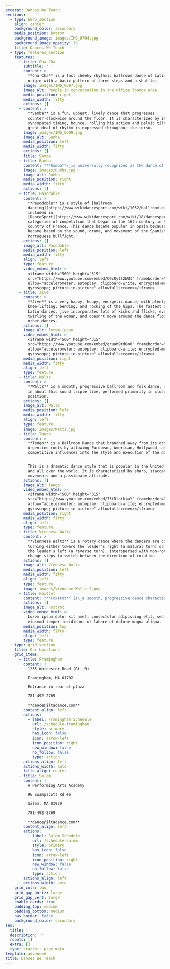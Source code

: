 ```yaml
---
excerpt: Dances We Teach
sections:
  - type: hero_section
    align: center
    background_color: secondary
    media_position: bottom
    background_image: images/IMG_0704.jpg
    background_image_opacity: 30
    title: Dances We Teach
  - type: features_section
    features:
      - title: Cha Cha
        subtitle: ' '
        content: >
          **Cha Cha** is a fast cheeky rhythmic ballroom dance of Latin American
          origin with a basic pattern of three steps and a shuffle.
        image: images/IMG_0697.jpg
        image_alt: People in conversation in the office lounge area
        media_position: right
        media_width: fifty
        actions: []
      - content: >
          **Samba** is a fun, upbeat, lively dance that progresses
          counter-clockwise around the floor. It is characterized by its
          syncopated timing, bounce, rolling hip action and pelvic tilt and a
          great deal of rhythm is expressed throughout the torso.
        image: images/IMG_0699.jpg
        image_alt: Samba
        media_position: left
        media_width: fifty
        actions: []
        title: Samba
      - title: Rumba
        content: "**Rumba**\_is universally recognized as the dance of love. It is danced to slow, sensual music with a Latin beat and features a hip action known as “Cuban Motion”. Rumba is derived from the Afro-Caribbean dance “Son” and has been popular in this country as a ballroom dance since the 1930's.\n"
        image: images/Rumba.jpg
        image_alt: Rumba
        media_position: right
        media_width: fifty
        actions: []
      - title: Pasodoble
        content: >
          **Pasodoble** is a style of [ballroom
          dancing](https://www.wikidancesport.com/wiki/1052/ballroom-dance)
          included in
          [DanceSport](https://www.wikidancesport.com/wiki/18/dancesport)
          categories of competition that began in the 16th century in the
          country of France. This dance became popular in Spain because it
          became based on the sound, drama, and movement of the Spanish and
          Portuguese bullfight.
        actions: []
        image_alt: Pasodoble
        media_position: left
        media_width: fifty
        align: left
        type: feature
        video_embed_html: >-
          <iframe width="560" height="315"
          src="https://www.youtube.com/embed/O9cRytl2WUI" frameborder="0"
          allow="accelerometer; autoplay; clipboard-write; encrypted-media;
          gyroscope; picture-in-picture" allowfullscreen></iframe>
      - title: Jive
        content: >
          **Jive** is a very happy, hoppy, energetic dance, with plenty of
          knee-lifting, bending, and rocking of the hips. The fastest of the
          Latin dances, jive incorporates lots of kicks and flicks, even
          twirling of the woman, and doesn't move around the dance floor like
          other dances.
        actions: []
        image_alt: lorem-ipsum
        video_embed_html: >-
          <iframe width="560" height="315"
          src="https://www.youtube.com/embed/gruaM9tdOo0" frameborder="0"
          allow="accelerometer; autoplay; clipboard-write; encrypted-media;
          gyroscope; picture-in-picture" allowfullscreen></iframe>
        media_position: right
        media_width: fifty
        align: left
        type: feature
      - title: Waltz
        content: >
          **Waltz** is a smooth, progressive ballroom and folk dance, normally
          in about this sound triple time, performed primarily in closed
          position.
        actions: []
        image_alt: Waltz
        media_position: left
        media_width: fifty
        align: left
        type: feature
        image: images/Waltz.jpg
      - title: Tango
        content: >
          **Tango** is a Ballroom Dance that branched away from its original
          Argentine roots by allowing European, American, Hollywood, and
          competitive influences into the style and execution of the dance.


          This is a dramatic dance style that is popular in the United States
          and all over the world. It is characterized by sharp, staccato
          movements and a passionate attitude.
        actions: []
        image_alt: Tango
        video_embed_html: >-
          <iframe width="560" height="315"
          src="https://www.youtube.com/embed/73fDloikiaY" frameborder="0"
          allow="accelerometer; autoplay; clipboard-write; encrypted-media;
          gyroscope; picture-in-picture" allowfullscreen></iframe>
        media_position: right
        media_width: fifty
        align: left
        type: feature
      - title: Viennese Waltz
        content: >
          **Viennese Waltz** is a rotary dance where the dancers are constantly
          turning either toward the leader's right (a natural turn) or toward
          the leader's left (a reverse turn), interspersed with non-rotating
          change steps to switch between the direction of rotation
        actions: []
        image_alt: Viennese Waltz
        media_position: left
        media_width: fifty
        align: left
        type: feature
        image: images/Viennese_Waltz_2.png
      - title: Foxtrot
        content: "**Foxtrot** is\_a smooth, progressive dance characterized by long, continuous flowing movements across the dance floor. It is danced to big band (usually vocal) music. The dance is similar in its look to Waltz, although the rhythm is in a 4/4 time signature instead of 3/4.\n"
        actions: []
        image_alt: Foxtrot
        video_embed_html: >-
          Lorem ipsum dolor sit amet, consectetur adipiscing elit, sed do
          eiusmod tempor incididunt ut labore et dolore magna aliqua.
        media_position: top
        media_width: fifty
        align: left
        type: feature
  - type: grid_section
    title: Our Locations
    grid_items:
      - title: Framingham
        content: |
          1255 Worcester Road (Rt. 9)

          Framingham, MA 01702

          Entrance in rear of plaza

          781-492-2769

          **dance@iltadance.com**
        content_align: left
        actions:
          - label: Framingham Schedule
            url: /schedule-framingham
            style: primary
            has_icon: false
            icon: arrow-left
            icon_position: right
            new_window: false
            no_follow: false
            type: action
        actions_align: left
        actions_width: auto
        title_align: center
      - title: Salem
        content: |
          A Performing Arts Academy

          96 Swampscott Rd #6

          Salem, MA 01970

          781-492-2769

          **dance@iltadance.com**
        content_align: left
        actions:
          - label: Salem Schedule
            url: /schedule-salem
            style: primary
            has_icon: false
            icon: arrow-left
            icon_position: right
            new_window: false
            no_follow: false
            type: action
        actions_align: left
        actions_width: auto
    grid_cols: two
    grid_gap_horiz: large
    grid_gap_vert: large
    enable_cards: true
    padding_top: medium
    padding_bottom: medium
    has_border: false
    background_color: secondary
seo:
  title: ''
  description: ''
  robots: []
  extra: []
  type: stackbit_page_meta
template: advanced
title: Dances We Teach
---
```

